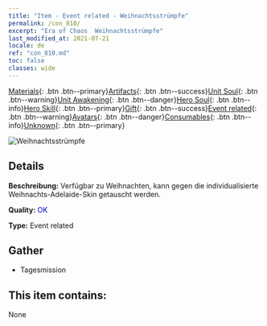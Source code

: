 ```yaml
---
title: "Item - Event related - Weihnachtsstrümpfe"
permalink: /con_810/
excerpt: "Era of Chaos  Weihnachtsstrümpfe"
last_modified_at: 2021-07-21
locale: de
ref: "con_810.md"
toc: false
classes: wide
---
```

 [Materials](/ItemsDE/){: .btn .btn--primary}[Artifacts](/ItemsDE/Artifacts/){: .btn .btn--success}[Unit Soul](/ItemsDE/UnitSoul/){: .btn .btn--warning}[Unit Awakening](/ItemsDE/UnitAwakening/){: .btn .btn--danger}[Hero Soul](/ItemsDE/HeroSoul/){: .btn .btn--info}[Hero Skill](/ItemsDE/HeroSkill/){: .btn .btn--primary}[Gift](/ItemsDE/Gift/){: .btn .btn--success}[Event related](/ItemsDE/Events/){: .btn .btn--warning}[Avatars](/ItemsDE/Avatars/){: .btn .btn--danger}[Consumables](/ItemsDE/Consumables/){: .btn .btn--info}[Unknown](/ItemsDE/Unknown/){: .btn .btn--primary}

 ![Weihnachtsstrümpfe](/images/t/i_3068.png)

## Details
 **Beschreibung:** Verfügbar zu Weihnachten, kann gegen die individualisierte Weihnachts-Adelaide-Skin getauscht werden.

 **Quality:** <span style="color: #0000CD">OK</span>

 **Type:** Event related

## Gather

*    Tagesmission 

## This item contains:

  None

